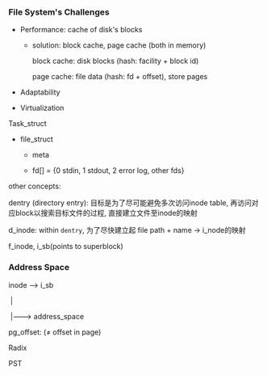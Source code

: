 ### File System's Challenges

- Performance: cache of disk's blocks

  - solution:  block cache, page cache (both in memory)

    block cache: disk blocks (hash: facility + block id)

    page cache: file data (hash: fd + offset), store pages

- Adaptability

- Virtualization



Task_struct

- file_struct

  - meta

  - fd[] = {0 stdin, 1 stdout, 2 error log, other fds}


other concepts: 

dentry (directory entry): 目标是为了尽可能避免多次访问inode table, 再访问对应block以搜索目标文件的过程, 直接建立文件至inode的映射

d_inode: within `dentry`, 为了尽快建立起 file path + name → i_node的映射

f_inode, i_sb(points to superblock)





### Address Space

inode --> i_sb

​	| 

​	|---> address_space



pg_offset: (≠ offset in page)

Radix

PST